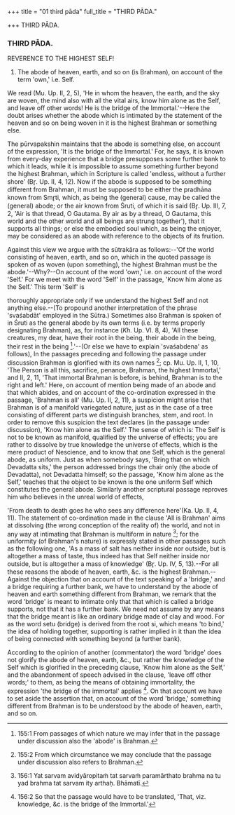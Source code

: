 +++
title = "01 third pāda"
full_title = "THIRD PĀDA."

+++
THIRD PĀDA.



### THIRD PĀDA.

REVERENCE TO THE HIGHEST SELF!

1. The abode of heaven, earth, and so on (is Brahman), on account of the term 'own,' i.e. Self.

We read (Mu. Up. II, 2, 5), 'He in whom the heaven, the earth, and the sky are woven, the mind also with all the vital airs, know him alone as the Self, and leave off other words! He is the bridge of the Immortal.'--Here the doubt arises whether the abode which is intimated by the statement of the heaven and so on being woven in it is the highest Brahman or something else.

The pūrvapakshin maintains that the abode is something else, on account of the expression, 'It is the bridge of the Immortal.' For, he says, it is known from every-day experience that a bridge presupposes some further bank to which it leads, while it is impossible to assume something further beyond the highest Brahman, which in Scripture is called 'endless, without a further shore' (Br̥. Up. II, 4, 12). Now if the abode is supposed to be something different from Brahman, it must be supposed to be either the pradhāna known from Smr̥ti, which, as being the (general) cause, may be called the (general) abode; or the air known from Śruti, of which it is said (Br̥. Up. III, 7, 2, 'Air is that thread, O Gautama. By air as by a thread, O Gautama, this world and the other world and all beings are strung together'), that it supports all things; or else the embodied soul which, as being the enjoyer, may be considered as an abode with reference to the objects of its fruition.

Against this view we argue with the sūtrakāra as follows:--'Of the world consisting of heaven, earth, and so on, which in the quoted passage is spoken of as woven (upon something), the highest Brahman must be the abode.'--Why?--On account of the word 'own,' i.e. on account of the word 'Self.' For we meet with the word 'Self' in the passage, 'Know him alone as the Self.' This term 'Self' is

thoroughly appropriate only if we understand the highest Self and not anything else.--(To propound another interpretation of the phrase 'svaśabdāt' employed in the Sūtra.) Sometimes also Brahman is spoken of in Śruti as the general abode by its own terms (i.e. by terms properly designating Brahman), as, for instance (_Kh._ Up. VI. 8, 4), 'All these creatures, my dear, have their root in the being, their abode in the being, their rest in the being [^fn_168].'--(Or else we have to explain 'svaśabdena' as follows), In the passages preceding and following the passage under discussion Brahman is glorified with its own names [^fn_169]; cp. Mu. Up. II, 1, 10, 'The Person is all this, sacrifice, penance, Brahman, the highest Immortal,' and II, 2, 11, 'That immortal Brahman is before, is behind, Brahman is to the right and left.' Here, on account of mention being made of an abode and that which abides, and on account of the co-ordination expressed in the passage, 'Brahman is all' (Mu. Up. II, 2, 11), a suspicion might arise that Brahman is of a manifold variegated nature, just as in the case of a tree consisting of different parts we distinguish branches, stem, and root. In order to remove this suspicion the text declares (in the passage under discussion), 'Know him alone as the Self.' The sense of which is: The Self is not to be known as manifold, qualified by the universe of effects; you are rather to dissolve by true knowledge the universe of effects, which is the mere product of Nescience, and to know that one Self, which is the general abode, as uniform. Just as when somebody says, 'Bring that on which Devadatta sits,' the person addressed brings the chair only (the abode of Devadatta), not Devadatta himself; so the passage, 'Know him alone as the Self,' teaches that the object to be known is the one uniform Self which constitutes the general abode. Similarly another scriptural passage reproves him who believes in the unreal world of effects,

[^fn_168]: 155:1 From passages of which nature we may infer that in the passage under discussion also the 'abode' is Brahman.

[^fn_169]: 155:2 From which circumstance we may conclude that the passage under discussion also refers to Brahman.

 'From death to death goes he who sees any difference here'(Ka. Up. II, 4, 11). The statement of co-ordination made in the clause 'All is Brahman' aims at dissolving (the wrong conception of the reality of) the world, and not in any way at intimating that Brahman is multiform in nature [^fn_170]; for the uniformity (of Brahman's nature) is expressly stated in other passages such as the following one, 'As a mass of salt has neither inside nor outside, but is altogether a mass of taste, thus indeed has that Self neither inside nor outside, but is altogether a mass of knowledge' (Br̥. Up. IV, 5, 13).--For all these reasons the abode of heaven, earth, &c. is the highest Brahman.--Against the objection that on account of the text speaking of a 'bridge,' and a bridge requiring a further bank, we have to understand by the abode of heaven and earth something different from Brahman, we remark that the word 'bridge' is meant to intimate only that that which is called a bridge supports, not that it has a further bank. We need not assume by any means that the bridge meant is like an ordinary bridge made of clay and wood. For as the word setu (bridge) is derived from the root si, which means 'to bind,' the idea of holding together, supporting is rather implied in it than the idea of being connected with something beyond (a further bank).

[^fn_170]: 156:1 Yat sarvam avidyāropitaṁ tat sarvaṁ paramārthato brahma na tu yad brahma tat sarvam ity arthaḥ. Bhāmatī.

According to the opinion of another (commentator) the word 'bridge' does not glorify the abode of heaven, earth, &c., but rather the knowledge of the Self which is glorified in the preceding clause, 'Know him alone as the Self,' and the abandonment of speech advised in the clause, 'leave off other words;' to them, as being the means of obtaining immortality, the expression 'the bridge of the immortal' applies [^fn_171]. On that account we have to set aside the assertion that, on account of the word 'bridge,' something different from Brahman is to be understood by the abode of heaven, earth, and so on.

[^fn_171]: 156:2 So that the passage would have to be translated, 'That, viz. knowledge, &c. is the bridge of the Immortal.'

